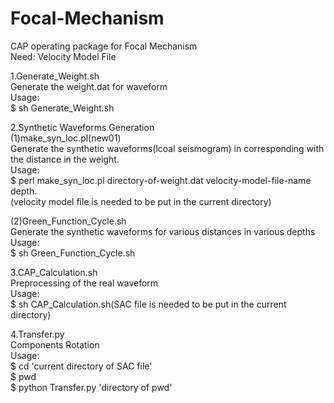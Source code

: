 # Focal-Mechanism

CAP operating package for Focal Mechanism  
Need: Velocity Model File

1.Generate_Weight.sh  
  Generate the weight.dat for waveform  
  Usage:  
  $ sh Generate_Weight.sh

2.Synthetic Waveforms Generation  
  (1)make_syn_loc.pl(new01)  
    Generate the synthetic waveforms(lcoal seismogram) in corresponding with the distance in the weight.  
    Usage:  
    $ perl make_syn_loc.pl directory-of-weight.dat velocity-model-file-name depth.   
      (velocity model file is needed to be put in the current directory)  

  (2)Green_Function_Cycle.sh  
    Generate the synthetic waveforms for various distances in various depths  
    Usage:  
    $ sh Green_Function_Cycle.sh  

3.CAP_Calculation.sh  
  Preprocessing of the real waveform  
  Usage:  
  $ sh CAP_Calculation.sh(SAC file is needed to be put in the current directory)  

4.Transfer.py  
  Components Rotation  
  Usage:   
  $ cd 'current directory of SAC file'  
  $ pwd  
  $ python Transfer.py 'directory of pwd'  
